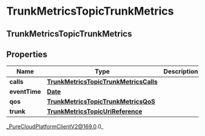 # TrunkMetricsTopicTrunkMetrics

## TrunkMetricsTopicTrunkMetrics

## Properties

|Name | Type | Description | Notes|
|------------ | ------------- | ------------- | -------------|
| **calls** | [**TrunkMetricsTopicTrunkMetricsCalls**](TrunkMetricsTopicTrunkMetricsCalls) |  | [optional] |
| **eventTime** | [**Date**](Date) |  | [optional] |
| **qos** | [**TrunkMetricsTopicTrunkMetricsQoS**](TrunkMetricsTopicTrunkMetricsQoS) |  | [optional] |
| **trunk** | [**TrunkMetricsTopicUriReference**](TrunkMetricsTopicUriReference) |  | [optional] |



_PureCloudPlatformClientV2@169.0.0_
